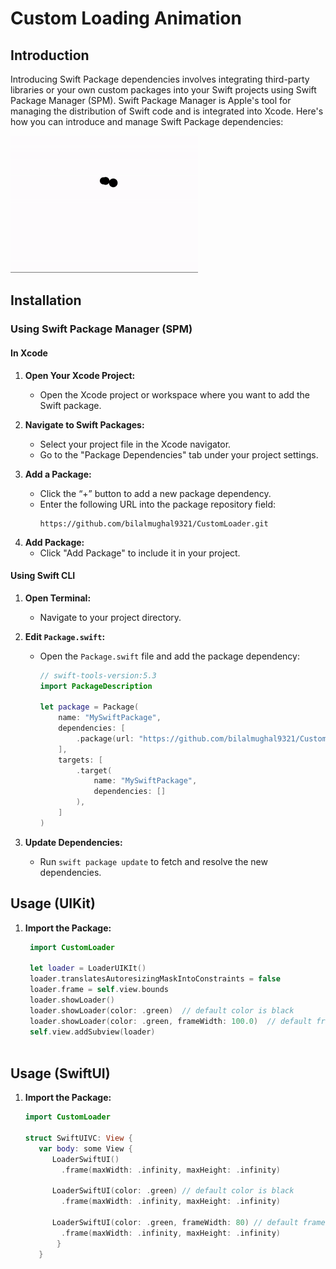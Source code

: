 # Custom Loading Animation

## Introduction

Introducing Swift Package dependencies involves integrating third-party libraries or your own custom packages into your Swift projects using Swift Package Manager (SPM).
Swift Package Manager is Apple's tool for managing the distribution of Swift code and is integrated into Xcode. Here's how you can introduce and manage Swift Package dependencies:

![](https://github.com/bilalmughal9321/CustomLoader/blob/main/resources/image.gif)

## Installation

### Using Swift Package Manager (SPM)

#### In Xcode

1. **Open Your Xcode Project:**
   - Open the Xcode project or workspace where you want to add the Swift package.

2. **Navigate to Swift Packages:**
   - Select your project file in the Xcode navigator.
   - Go to the "Package Dependencies" tab under your project settings.

3. **Add a Package:**
   - Click the “+” button to add a new package dependency.
   - Enter the following URL into the package repository field:
     ```
     https://github.com/bilalmughal9321/CustomLoader.git
     ```
<!--   - Choose the version rules you want to apply (e.g., exact version, range, or branch).-->

4. **Add Package:**
   - Click "Add Package" to include it in your project.

#### Using Swift CLI

1. **Open Terminal:**
   - Navigate to your project directory.

2. **Edit `Package.swift`:**
   - Open the `Package.swift` file and add the package dependency:

     ```swift
     // swift-tools-version:5.3
     import PackageDescription

     let package = Package(
         name: "MySwiftPackage",
         dependencies: [
             .package(url: "https://github.com/bilalmughal9321/CustomLoader.git", from: "1.0.0")
         ],
         targets: [
             .target(
                 name: "MySwiftPackage",
                 dependencies: []
             ),
         ]
     )
     ```

3. **Update Dependencies:**
   - Run `swift package update` to fetch and resolve the new dependencies.

## Usage (UIKit)


1. **Import the Package:**

   ```swift
    import CustomLoader
   
    let loader = LoaderUIKIt()
    loader.translatesAutoresizingMaskIntoConstraints = false
    loader.frame = self.view.bounds
    loader.showLoader()
    loader.showLoader(color: .green)  // default color is black
    loader.showLoader(color: .green, frameWidth: 100.0)  // default frameWidth is 100.0 
    self.view.addSubview(loader)
  
    ```
## Usage (SwiftUI)

1. **Import the Package:**

     ```swift
    import CustomLoader

    struct SwiftUIVC: View {
        var body: some View {
           LoaderSwiftUI()
             .frame(maxWidth: .infinity, maxHeight: .infinity)
     
           LoaderSwiftUI(color: .green) // default color is black
             .frame(maxWidth: .infinity, maxHeight: .infinity)
     
           LoaderSwiftUI(color: .green, frameWidth: 80) // default frameWidth is 100.0 
             .frame(maxWidth: .infinity, maxHeight: .infinity)
            }
        }
  
    ```

